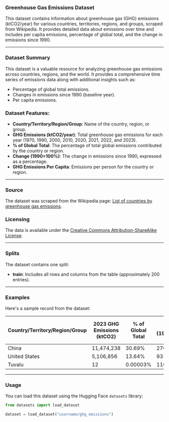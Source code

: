 ### Greenhouse Gas Emissions Dataset

This dataset contains information about greenhouse gas (GHG) emissions (ktCO2/year) for various countries, territories, regions, and groups, scraped from Wikipedia. It provides detailed data about emissions over time and includes per capita emissions, percentage of global total, and the change in emissions since 1990.

---

### Dataset Summary

This dataset is a valuable resource for analyzing greenhouse gas emissions across countries, regions, and the world. It provides a comprehensive time series of emissions data along with additional insights such as:
- Percentage of global total emissions.
- Changes in emissions since 1990 (baseline year).
- Per capita emissions.

### Dataset Features:
- **Country/Territory/Region/Group**: Name of the country, region, or group.
- **GHG Emissions (ktCO2/year)**: Total greenhouse gas emissions for each year (1970, 1990, 2000, 2010, 2020, 2021, 2022, and 2023).
- **% of Global Total**: The percentage of total global emissions contributed by the country or region.
- **Change (1990=100%)**: The change in emissions since 1990, expressed as a percentage.
- **GHG Emissions Per Capita**: Emissions per person for the country or region.

---

### Source

The dataset was scraped from the Wikipedia page: [List of countries by greenhouse gas emissions](https://en.wikipedia.org/wiki/List_of_countries_by_greenhouse_gas_emissions).

### Licensing
The data is available under the [Creative Commons Attribution-ShareAlike License](https://en.wikipedia.org/wiki/Wikipedia:Text_of_Creative_Commons_Attribution-ShareAlike_3.0_Unported_License).

---

### Splits

The dataset contains one split:
- **train**: Includes all rows and columns from the table (approximately 200 entries).

---

### Examples

Here's a sample record from the dataset:

| Country/Territory/Region/Group | 2023 GHG Emissions (ktCO2) | % of Global Total | Change (1990=100%) | 2023 Per Capita Emissions (tCO2) |
|--------------------------------|----------------------------|--------------------|--------------------|-----------------------------------|
| China                          | 11,474,238                | 30.69%            | 270%              | 8.1                               |
| United States                  | 5,106,856                 | 13.64%            | 93%               | 15.3                              |
| Tuvalu                         | 12                        | 0.00003%          | 110%              | 1.0                               |

---

### Usage

You can load this dataset using the Hugging Face `datasets` library:

```python
from datasets import load_dataset

dataset = load_dataset("username/ghg_emissions")
```
